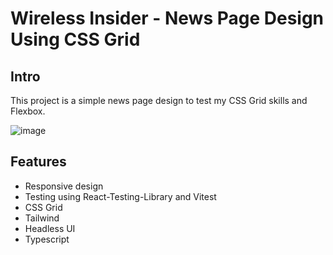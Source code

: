 # Wireless Insider - News Page Design Using CSS Grid

## Intro
This project is a simple news page design to test my CSS Grid skills and Flexbox. 

![image](https://user-images.githubusercontent.com/42499726/211216032-6f99334f-b520-4eeb-a53c-6507658fc9e0.png)


## Features
- Responsive design
- Testing using React-Testing-Library and Vitest
- CSS Grid
- Tailwind
- Headless UI
- Typescript
